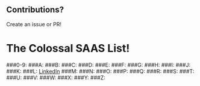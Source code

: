 ## Contributions? 
Create an issue or PR!

# The Colossal SAAS List!

###0-9:
###A:
###B:
###C:
###D:
###E:
###F:
###G:
###H:
###I:
###J:
###K:
###L:
[LinkedIn](https://www.linkedin.com)
###M:
###N:
###O:
###P:
###Q:
###R:
###S:
###T:
###U:
###V:
###W:
###X:
###Y:
###Z:
